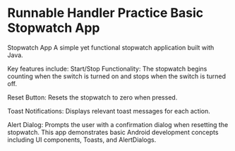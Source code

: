 # Runnable Handler Practice Basic Stopwatch App

Stopwatch App A simple yet functional stopwatch application built with Java. 

Key features include:  Start/Stop Functionality: The stopwatch begins counting when the switch is turned on and stops when the switch is turned off. 

Reset Button: Resets the stopwatch to zero when pressed. 

Toast Notifications: Displays relevant toast messages for each action. 

Alert Dialog: Prompts the user with a confirmation dialog when resetting the stopwatch. This app demonstrates basic Android development concepts including UI components, Toasts, and AlertDialogs.

